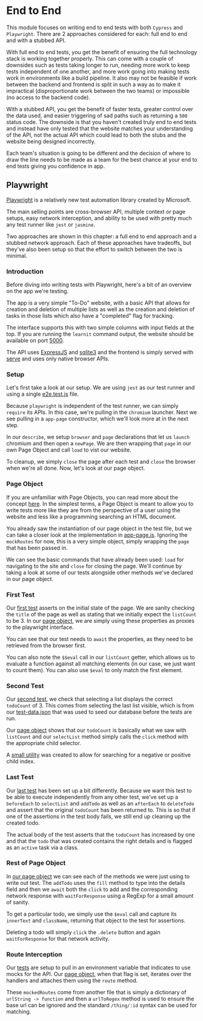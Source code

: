 # End to End

This module focuses on writing end to end tests with both `Cypress` and `Playwright`. There are 2 approaches considered
for each: full end to end and with a stubbed API.

With full end to end tests, you get the benefit of ensuring the full technology stack is working together properly. This
can come with a couple of downsides such as tests taking longer to run, needing more work to keep tests independent of
one another, and more work going into making tests work in environments like a build pipeline. It also may not be
feasible if work between the backend and frontend is split in such a way as to make it impractical (disproportionate
work between the two teams) or impossible (no access to the backend code).

With a stubbed API, you get the benefit of faster tests, greater control over the data used, and easier triggering of
sad paths such as returning a `500` status code. The downside is that you haven't created truly end to end tests and
instead have only tested that the website matches your understanding of the API, not the actual API which could lead
to both the stubs and the website being designed incorrectly.

Each team's situation is going to be different and the decision of where to draw the line needs to be made as a team
for the best chance at your end to end tests giving you confidence in app.

## Playwright

[Playwright](https://playwright.dev/docs/intro/) is a relatively new test automation library created by Microsoft.

The main selling points are cross-browser API, multiple context or page setups, easy network interception, and ability to be
used with pretty much any test runner like `jest` or `jasmine`.

Two approaches are shown in this chapter: a full end to end approach and a stubbed network approach. Each of these approaches
have tradeoffs, but they've also been setup so that the effort to switch between the two is minimal.

### Introduction

Before diving into writing tests with Playwright, here's a bit of an overview on the app we're testing.

The app is a very simple "To-Do" website, with a basic API that allows for creation and deletion of multiple
lists as well as the creation and deletion of tasks in those lists which also have a "completed" flag for tracking.

The interface supports this with two simple columns with input fields at the top. If you are running the `learnit`
command output, the website should be available on port [5000](http://localhost:5000).

The API uses [ExpressJS](https://expressjs.com/) and [sqlite3](https://www.npmjs.com/package/sqlite3) and the frontend is simply
served with [serve](https://www.npmjs.com/package/serve) and uses only native browser APIs.

### Setup

Let's first take a look at our setup. We are using `jest` as our test runner and using a single [e2e.test.js](/EndtoEnd/playwright/e2e.test.js#L1-18) file.

Because `playwright` is independent of the test runner, we can simply `require` its APIs. In this case, we're pulling in the `chromium`
launcher. Next we see pulling in a `app-page` constructor, which we'll look more at in the next step.

In our `describe`, we setup `browser` and `page` declarations that let us `launch` chromium and then open a `newPage`. We are then
wrapping that `page` in our own Page Object and call `load` to vist our website.

To cleanup, we simply `close` the page after each test and `close` the browser when we're all done. Now, let's look at our page object.

### Page Object

If you are unfamiliar with Page Objects, you can read more about the concept [here](https://martinfowler.com/bliki/PageObject.html). In the simplest
terms, a Page Object is meant to allow you to write tests more like they are from the perspective of a user using the website and less like a
programming searching an HTML document.

You already saw the instantiation of our page object in the test file, but we can take a closer look at the implementation in
[app-page.js](/EndtoEnd/playwright/app-page.js#L6-23). Ignoring the `mockRoutes` for now, this is a very simple object, simply
wrapping the `page` that has been passed in.

We can see the basic commands that have already been used: `load` for navigating to the site and `close` for closing the page. We'll
continue by taking a look at some of our tests alongside other methods we've declared in our page object.

### First Test

Our [first test](/EndtoEnd/playwright/e2e.test.js#L20-23) asserts on the initial state of the page. We are sanity checking the
`title` of the page as well as stating that we initially expect the `listCount` to be 3. In our [page object](/EndtoEnd/playwright/app-page.js#L25-31),
we are simply using these properties as proxies to the playwright interface.

You can see that our test needs to `await` the properties, as they need to be retrieved from the browser first.

You can also note the `$$eval` call in our `listCount` getter, which allows us to evaluate a function against all matching
elements (in our case, we just want to count them). You can also use `$eval` to only match the first element.

### Second Test

Our [second test](/EndtoEnd/playwright/e2e.test.js#L25-29), we check that selecting a list displays the correct `todoCount`
of 3. This comes from selecting the last list visible, which is from our [test-data.json](/EndtoEnd/test-data.json#L1-12) that
was used to seed our database before the tests are run.

Our [page object](/EndtoEnd/playwright/app-page.js#L33-39) shows that our `todoCount` is basically what we saw with
`listCount` and our `selectList` method simply calls the `click` method with the appropriate child selector.

A [small utility](/EndtoEnd/playwright/app-page.js#L3-3)  was created to allow for searching for a negative or positive child index.

### Last Test

Our [last test](/EndtoEnd/playwright/e2e.test.js#L31-56) has been set up a bit differently. Because we want this test to be able to
execute independently from any other test, we've set up a `beforeEach` to `selectList` and `addTodo` as well as an `afterEach`
to `deleteTodo` and assert that the original `todoCount` has been returned to. This is so that if one of the assertions in the
test body fails, we still end up cleaning up the created todo.

The actual body of the test asserts that the `todoCount` has increased by one and that the `todo` that was created contains
the right details and is flagged as an `active` task via a class.

### Rest of Page Object

In [our page object](/EndtoEnd/playwright/app-page.js#L41-62) we can see each of the methods we were just using to
write out test. The `addTodo` uses the `fill` method to type into the details field and then we `await` both
the `click` to add and the corresponding network response with `waitForResponse` using a RegExp for a small amount
of sanity.

To get a particular todo, we simply use the `$eval` call and capture its `innerText` and `className`, returning that
object to the test for assertions.

Deleting a todo will simply `click` the `.delete` button and again `waitForResponse` for that network activity.

### Route Interception

Our [tests](/EndtoEnd/playwright/e2e.test.js#L4-4) are setup to pull in an environment variable that indicates to use mocks
for the API. Our [page object](/EndtoEnd/playwright/app-page.js#L10-14), when that flag is set, iterates over the handlers
and attaches them using the `route` method.

These `mockedRoutes` come from another file that is simply a dictionary of `urlString -> function` and then a `urlToRegex`
method is used to ensure the base url can be ignored and the standard `/thing/:id` syntax can be used for matching.
